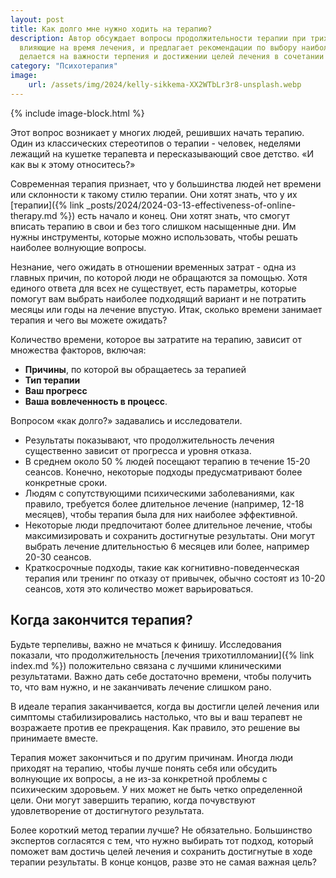 ```yaml
---
layout: post
title: Как долго мне нужно ходить на терапию?
description: Автор обсуждает вопросы продолжительности терапии при трихотилломании. Она рассматривает различные факторы, 
  влияющие на время лечения, и предлагает рекомендации по выбору наиболее подходящего варианта. Ключевой акцент 
  делается на важности терпения и достижении целей лечения в сочетании с терапевтом.
category: "Психотерапия"
image:
    url: /assets/img/2024/kelly-sikkema-XX2WTbLr3r8-unsplash.webp
---
```


{% include image-block.html %}

Этот вопрос возникает у многих людей, решивших начать терапию.  
Один из классических стереотипов о терапии - человек, неделями лежащий на кушетке терапевта 
и пересказывающий свое детство. «И как вы к этому относитесь?»

Современная терапия признает, что у большинства людей нет времени или склонности к такому стилю терапии. 
Они хотят знать, что у их [терапии]({% link _posts/2024/2024-03-13-effectiveness-of-online-therapy.md %}) есть начало и конец. 
Они хотят знать, что смогут вписать терапию в свои и без того слишком насыщенные дни. Им нужны инструменты, 
которые можно использовать, чтобы решать наиболее волнующие вопросы.

Незнание, чего ожидать в отношении временных затрат - одна из главных причин, по которой люди не обращаются за помощью. 
Хотя единого ответа для всех не существует, есть параметры, которые помогут вам выбрать наиболее подходящий вариант и не 
потратить месяцы или годы на лечение впустую. Итак, сколько времени занимает терапия и чего вы можете ожидать?

Количество времени, которое вы затратите на терапию, зависит от множества факторов, включая:
- **Причины**, по которой вы обращаетесь за терапией
- **Тип терапии**
- **Ваш прогресс**
- **Ваша вовлеченность в процесс**.

Вопросом «как долго?» задавались и исследователи.
- Результаты показывают, что продолжительность лечения существенно зависит от прогресса и уровня отказа.
- В среднем около 50 % людей посещают терапию в течение 15-20 сеансов. Конечно, некоторые подходы предусматривают более конкретные сроки.
- Людям с сопутствующими психическими заболеваниями, как правило, требуется более длительное лечение (например, 12-18 месяцев), чтобы терапия была для них наиболее эффективной.
- Некоторые люди предпочитают более длительное лечение, чтобы максимизировать и сохранить достигнутые результаты. Они могут выбрать лечение длительностью 6 месяцев или более, например 20-30 сеансов.
- Краткосрочные подходы, такие как когнитивно-поведенческая терапия или тренинг по отказу от привычек, обычно состоят из 10-20 сеансов, хотя это количество может варьироваться.

## Когда закончится терапия?
Будьте терпеливы, важно не мчаться к финишу. Исследования показали, что продолжительность [лечения трихотилломании]({% link index.md %}) положительно связана с лучшими 
клиническими результатами. Важно дать себе достаточно времени, чтобы получить то, что вам нужно, и не заканчивать лечение слишком рано.

В идеале терапия заканчивается, когда вы достигли целей лечения или симптомы стабилизировались настолько, что вы и ваш 
терапевт не возражаете против ее прекращения. Как правило, это решение вы принимаете вместе.  

Терапия может закончиться и по другим причинам. Иногда люди приходят на терапию, чтобы лучше понять себя или обсудить
волнующие их вопросы, а не из-за конкретной проблемы с психическим здоровьем. У них может не быть четко определенной цели. 
Они могут завершить терапию, когда почувствуют удовлетворение от достигнутого результата. 

Более короткий метод терапии лучше? Не обязательно. Большинство экспертов согласятся с тем, что нужно выбирать тот подход, 
который поможет вам достичь целей лечения и сохранить достигнутые в ходе терапии результаты. 
В конце концов, разве это не самая важная цель?
